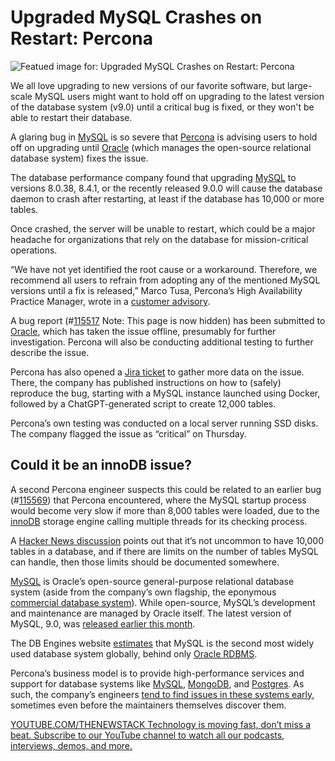 # Upgraded MySQL Crashes on Restart: Percona

![Featued image for: Upgraded MySQL Crashes on Restart: Percona](https://cdn.thenewstack.io/media/2024/07/2fe2e1bc-percona-mysql-1024x536.jpg)

We all love upgrading to new versions of our favorite software, but large-scale MySQL users might want to hold off on upgrading to the latest version of the database system (v9.0) until a critical bug is fixed, or they won't be able to restart their database.

A glaring bug in [MySQL](https://thenewstack.io/oracle-support-for-mysql-5-7-ends-soon-key-upgrades-in-8-0/) is so severe that [Percona](https://www.percona.com/?utm_content=inline+mention) is advising users to hold off on upgrading until [Oracle](https://developer.oracle.com/?utm_content=inline+mention) (which manages the open-source relational database system) fixes the issue.

The database performance company found that upgrading [MySQL](https://thenewstack.io/a-cheat-sheet-to-database-access-control-mysql/) to versions 8.0.38, 8.4.1, or the recently released 9.0.0 will cause the database daemon to crash after restarting, at least if the database has 10,000 or more tables.

Once crashed, the server will be unable to restart, which could be a major headache for organizations that rely on the database for mission-critical operations.

“We have not yet identified the root cause or a workaround. Therefore, we recommend all users to refrain from adopting any of the mentioned MySQL versions until a fix is released,” Marco Tusa, Percona’s High Availability Practice Manager, wrote in a [customer advisory](https://www.percona.com/blog/do-not-upgrade-to-any-version-of-mysql-after-8-0-37/).

A bug report (#[115517](https://bugs.mysql.com/bug.php?id=115517) Note: This page is now hidden) has been submitted to [Oracle](https://thenewstack.io/oracle-introduces-new-app-analytics-platform-enhances-analytics-cloud/), which has taken the issue offline, presumably for further investigation. Percona will also be conducting additional testing to further describe the issue.

Percona has also opened a [Jira ticket](https://perconadev.atlassian.net/browse/PS-9306) to gather more data on the issue. There, the company has published instructions on how to (safely) reproduce the bug, starting with a MySQL instance launched using Docker, followed by a ChatGPT-generated script to create 12,000 tables.

Percona’s own testing was conducted on a local server running SSD disks. The company flagged the issue as “critical” on Thursday.

## Could it be an innoDB issue?

A second Percona engineer suspects this could be related to an earlier bug (#[115569](https://bugs.mysql.com/bug.php?id=115569)) that Percona encountered, where the MySQL startup process would become very slow if more than 8,000 tables were loaded, due to the [innoDB](https://thenewstack.io/multi-version-concurrency-control-mvcc-design-decisions/) storage engine calling multiple threads for its checking process.

A [Hacker News discussion](https://news.ycombinator.com/item?id=40938061) points out that it’s not uncommon to have 10,000 tables in a database, and if there are limits on the number of tables MySQL can handle, then those limits should be documented somewhere.

[MySQL](https://www.mysql.com/) is Oracle’s open-source general-purpose relational database system (aside from the company’s own flagship, the eponymous [commercial database system](https://docs.oracle.com/en/database/oracle/oracle-database/12.2/cncpt/introduction-to-oracle-database.html)). While open-source, MySQL’s development and maintenance are managed by Oracle itself. The latest version of MySQL, 9.0, was [released earlier this month](https://linuxiac.com/mysql-rdbms-9-0-released).

The DB Engines website [estimates](https://db-engines.com/en/system/MySQL) that MySQL is the second most widely used database system globally, behind only [Oracle RDBMS](https://db-engines.com/en/system/Oracle).

Percona’s business model is to provide high-performance services and support for database systems like [MySQL](https://www.percona.com/mysql), [MongoDB](https://www.percona.com/mongodb), and [Postgres](https://www.percona.com/postgresql). As such, the company’s engineers [tend to find issues in these systems early](https://www.percona.com/blog/), sometimes even before the maintainers themselves discover them.

[
YOUTUBE.COM/THENEWSTACK
Technology is moving fast, don’t miss a beat. Subscribe to our YouTube
channel to watch all our podcasts, interviews, demos, and more.
](https://youtube.com/thenewstack?sub_confirmation=1)